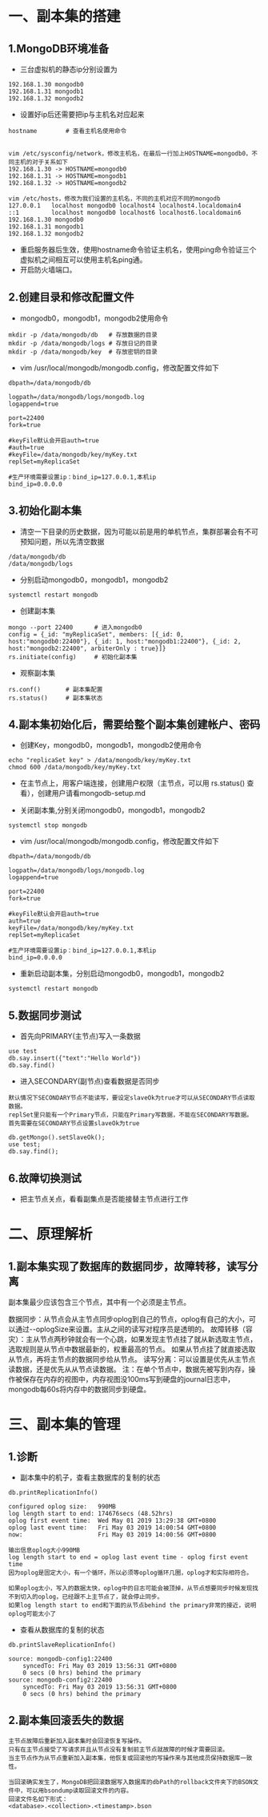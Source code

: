 # 一、副本集的搭建

## 1.MongoDB环境准备

- 三台虚拟机的静态ip分别设置为

```
192.168.1.30 mongodb0
192.168.1.31 mongodb1
192.168.1.32 mongodb2
```

- 设置好ip后还需要把ip与主机名对应起来

```
hostname        # 查看主机名使用命令


vim /etc/sysconfig/network，修改主机名，在最后一行加上HOSTNAME=mongodb0，不同主机的对于关系如下
192.168.1.30 -> HOSTNAME=mongodb0
192.168.1.31 -> HOSTNAME=mongodb1
192.168.1.32 -> HOSTNAME=mongodb2

vim /etc/hosts，修改为我们设置的主机名，不同的主机对应不同的mongodb
127.0.0.1   localhost mongodb0 localhost4 localhost4.localdomain4
::1         localhost mongodb0 localhost6 localhost6.localdomain6
192.168.1.30 mongodb0
192.168.1.31 mongodb1
192.168.1.32 mongodb2

```

- 重启服务器后生效，使用hostname命令验证主机名，使用ping命令验证三个虚拟机之间相互可以使用主机名ping通。
- 开启防火墙端口。

## 2.创建目录和修改配置文件

- mongodb0，mongodb1，mongodb2使用命令

```
mkdir -p /data/mongodb/db   # 存放数据的目录
mkdir -p /data/mongodb/logs # 存放日记的目录
mkdir -p /data/mongodb/key  # 存放密钥的目录
```

- vim /usr/local/mongodb/mongodb.config，修改配置文件如下

```
dbpath=/data/mongodb/db

logpath=/data/mongodb/logs/mongodb.log
logappend=true

port=22400
fork=true

#keyFile默认会开启auth=true
#auth=true
#keyFile=/data/mongodb/key/myKey.txt
replSet=myReplicaSet

#生产环境需要设置ip：bind_ip=127.0.0.1,本机ip
bind_ip=0.0.0.0
```

## 3.初始化副本集

- 清空一下目录的历史数据，因为可能以前是用的单机节点，集群部署会有不可预知问题，所以先清空数据

```
/data/mongodb/db
/data/mongodb/logs
```

- 分别启动mongodb0，mongodb1，mongodb2

```
systemctl restart mongodb
```

- 创建副本集

```
mongo --port 22400      # 进入mongodb0
config = {_id: "myReplicaSet", members: [{_id: 0, host:"mongodb0:22400"}, {_id: 1, host:"mongodb1:22400"}, {_id: 2, host:"mongodb2:22400", arbiterOnly : true}]}
rs.initiate(config)     # 初始化副本集
```

- 观察副本集

```
rs.conf()       # 副本集配置
rs.status()     # 副本集状态
```

## 4.副本集初始化后，需要给整个副本集创建帐户、密码

- 创建Key，mongodb0，mongodb1，mongodb2使用命令

```
echo "replicaSet key" > /data/mongodb/key/myKey.txt
chmod 600 /data/mongodb/key/myKey.txt
```

- 在主节点上，用客户端连接，创建用户权限（主节点，可以用 rs.status() 查看），创建用户请看mongodb-setup.md

- 关闭副本集,分别关闭mongodb0，mongodb1，mongodb2

```
systemctl stop mongodb
```

- vim /usr/local/mongodb/mongodb.config，修改配置文件如下

```
dbpath=/data/mongodb/db

logpath=/data/mongodb/logs/mongodb.log
logappend=true

port=22400
fork=true

#keyFile默认会开启auth=true
auth=true
keyFile=/data/mongodb/key/myKey.txt
replSet=myReplicaSet

#生产环境需要设置ip：bind_ip=127.0.0.1,本机ip
bind_ip=0.0.0.0
```

- 重新启动副本集，分别启动mongodb0，mongodb1，mongodb2

```
systemctl restart mongodb
```

## 5.数据同步测试

- 首先向PRIMARY(主节点)写入一条数据

```
use test
db.say.insert({"text":"Hello World"})
db.say.find()
```

- 进入SECONDARY(副节点)查看数据是否同步

```
默认情况下SECONDARY节点不能读写，要设定slaveOk为true才可以从SECONDARY节点读取数据。
replSet里只能有一个Primary节点，只能在Primary写数据，不能在SECONDARY写数据。
首先需要在SECONDARY节点设置slaveOk为true

db.getMongo().setSlaveOk();
use test;
db.say.find();
```

## 6.故障切换测试

- 把主节点关点，看看副集点是否能接替主节点进行工作

# 二、原理解析

## 1.副本集实现了数据库的数据同步，故障转移，读写分离

副本集最少应该包含三个节点，其中有一个必须是主节点。

数据同步：从节点会从主节点同步oplog到自己的节点，oplog有自己的大小，可以通过--oplogSize来设置。主从之间的读写对程序员是透明的。
故障转移（容灾）：主从节点两秒钟就会有一个心跳，如果发现主节点挂了就从新选取主节点，选取规则是从节点中数据最新的，权重最高的节点。 如果从节点挂了就直接选取从节点，再将主节点的数据同步给从节点。
读写分离：可以设置是优先从主节点读数据，还是优先从从节点读数据。 注：在单个节点中，数据先被写到内存，操作被保存在内存的视图中，内存视图没100ms写到硬盘的journal日志中，mongodb每60s将内存中的数据同步到硬盘。

# 三、副本集的管理

## 1.诊断

- 副本集中的机子，查看主数据库的复制的状态

```
db.printReplicationInfo()

configured oplog size:   990MB
log length start to end: 174676secs (48.52hrs)
oplog first event time:  Wed May 01 2019 13:29:38 GMT+0800
oplog last event time:   Fri May 03 2019 14:00:54 GMT+0800
now:                     Fri May 03 2019 14:00:56 GMT+0800

输出信息oplog大小990MB
log length start to end = oplog last event time - oplog first event time
因为oplog是固定大小，有一个循环，所以必须等oplog循环几圈，oplog才和实际相符合。

如果oplog太小，写入的数据太快，oplog中的日志可能会被顶掉，从节点想要同步时候发现找不到切入的oplog，已经跟不上主节点了，就会停止同步。
如果log length start to end和下面的从节点behind the primary非常的接近，说明oplog可能太小了 
```

- 查看从数据库的复制的状态

```
db.printSlaveReplicationInfo()

source: mongodb-config1:22400
	syncedTo: Fri May 03 2019 13:56:31 GMT+0800
	0 secs (0 hrs) behind the primary 
source: mongodb-config2:22400
	syncedTo: Fri May 03 2019 13:56:31 GMT+0800
	0 secs (0 hrs) behind the primary 

```

## 2.副本集回滚丢失的数据

```
主节点故障后重新加入副本集时会回滚恢复写操作。
只有在主节点接受了写请求并且从节点没有复制前主节点就故障的时候才需要回滚。
当主节点作为从节点重新加入副本集，他恢复或回滚他的写操作来与其他成员保持数据库一致性。

当回滚确实发生了，MongoDB把回滚数据写入数据库的dbPath的rollback文件夹下的BSON文件中，可以用bsondump读取回滚文件的内容。
回滚文件名如下形式：
<database>.<collection>.<timestamp>.bson
```
